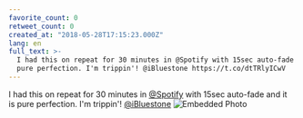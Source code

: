 ```yaml
---
favorite_count: 0
retweet_count: 0
created_at: "2018-05-28T17:15:23.000Z"
lang: en
full_text: >-
  I had this on repeat for 30 minutes in @Spotify with 15sec auto-fade and it is
  pure perfection. I'm trippin'! @iBluestone https://t.co/dtTRlyICwV
---
```


I had this on repeat for 30 minutes in [@Spotify](https://twitter.com/Spotify)
with 15sec auto-fade and it is pure perfection. I'm trippin'!
[@iBluestone](https://twitter.com/iBluestone)
![Embedded Photo](https://twitter-media-coderbyheart.s3.eu-north-1.amazonaws.com/1001149952989548544-DeTMkaPXUAAV2nJ.jpg)
